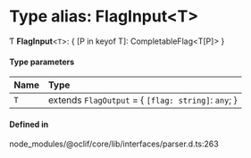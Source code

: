 # Type alias: FlagInput<T\>

Ƭ **FlagInput**<`T`\>: { [P in keyof T]: CompletableFlag<T[P]\> }

#### Type parameters

| Name | Type |
| :------ | :------ |
| `T` | extends `FlagOutput` = { `[flag: string]`: `any`;  } |

#### Defined in

node_modules/@oclif/core/lib/interfaces/parser.d.ts:263
